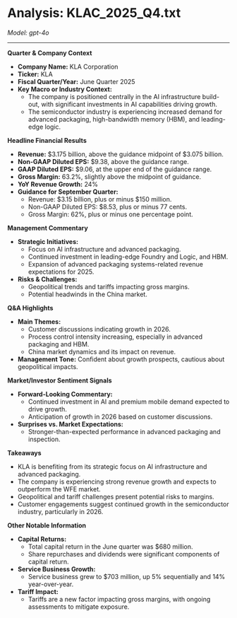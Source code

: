 # Analysis: KLAC_2025_Q4.txt

*Model: gpt-4o*

---

**Quarter & Company Context**

- **Company Name:** KLA Corporation
- **Ticker:** KLA
- **Fiscal Quarter/Year:** June Quarter 2025
- **Key Macro or Industry Context:**
  - The company is positioned centrally in the AI infrastructure build-out, with significant investments in AI capabilities driving growth.
  - The semiconductor industry is experiencing increased demand for advanced packaging, high-bandwidth memory (HBM), and leading-edge logic.

**Headline Financial Results**

- **Revenue:** $3.175 billion, above the guidance midpoint of $3.075 billion.
- **Non-GAAP Diluted EPS:** $9.38, above the guidance range.
- **GAAP Diluted EPS:** $9.06, at the upper end of the guidance range.
- **Gross Margin:** 63.2%, slightly above the midpoint of guidance.
- **YoY Revenue Growth:** 24%
- **Guidance for September Quarter:**
  - Revenue: $3.15 billion, plus or minus $150 million.
  - Non-GAAP Diluted EPS: $8.53, plus or minus 77 cents.
  - Gross Margin: 62%, plus or minus one percentage point.

**Management Commentary**

- **Strategic Initiatives:**
  - Focus on AI infrastructure and advanced packaging.
  - Continued investment in leading-edge Foundry and Logic, and HBM.
  - Expansion of advanced packaging systems-related revenue expectations for 2025.
- **Risks & Challenges:**
  - Geopolitical trends and tariffs impacting gross margins.
  - Potential headwinds in the China market.

**Q&A Highlights**

- **Main Themes:**
  - Customer discussions indicating growth in 2026.
  - Process control intensity increasing, especially in advanced packaging and HBM.
  - China market dynamics and its impact on revenue.
- **Management Tone:** Confident about growth prospects, cautious about geopolitical impacts.

**Market/Investor Sentiment Signals**

- **Forward-Looking Commentary:**
  - Continued investment in AI and premium mobile demand expected to drive growth.
  - Anticipation of growth in 2026 based on customer discussions.
- **Surprises vs. Market Expectations:**
  - Stronger-than-expected performance in advanced packaging and inspection.

**Takeaways**

- KLA is benefiting from its strategic focus on AI infrastructure and advanced packaging.
- The company is experiencing strong revenue growth and expects to outperform the WFE market.
- Geopolitical and tariff challenges present potential risks to margins.
- Customer engagements suggest continued growth in the semiconductor industry, particularly in 2026.

**Other Notable Information**

- **Capital Returns:**
  - Total capital return in the June quarter was $680 million.
  - Share repurchases and dividends were significant components of capital return.
- **Service Business Growth:**
  - Service business grew to $703 million, up 5% sequentially and 14% year-over-year.
- **Tariff Impact:**
  - Tariffs are a new factor impacting gross margins, with ongoing assessments to mitigate exposure.